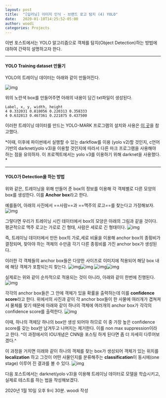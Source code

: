 ```yaml
---
layout: post
title:  "[딥러닝] 이미지 인식 - 브랜드 로고 탐지 (4) YOLO"
date:   2020-01-10T14:25:52-05:00
author: woodi
categories: Projects
---
```

이번 포스트에서는 YOLO 알고리즘으로 객체를 탐지(Object Detection)하는 방법에 대하여 간략히 설명하고자 한다.

- - -

#### YOLO Training dataset 만들기
YOLO의 트레이닝 데이터는 아래와 같이 만들어진다.

![img](C:/woojin-heo.github.io/_posts/img/yolo_training.png)

위의 노란색 box를 만들어주면 아래의 내용이 담긴 txt파일이 생성된다.

```
Label, x, y, width, height
4 0.332031 0.818056 0.220313 0.358333
4 0.632813 0.467361 0.221875 0.437500
```
이러한 트레이닝 데이터를 만드는 YOLO-MARK 프로그램의 설치와 사용은 [이 곳](http://)을 참고했다.

*이때, 이후에 파이썬에서 실행할 수 있는 darkflow를 이용 (yolo v2)할 것인지, c언어 기반의 darknet(yolo v3)을 이용할 것인지에 따라서 다른 마크 프로그램을 사용해야 하는 점을 유의하자. 이 프로젝트에서는 yolo v3를 이용하기 위해 darknet을 사용했다. *
- - -

#### YOLO가 Detection을 하는 방법
위와 같은, 트레이닝을 위해 만들어 준 box의 정보를 이용해 각 객체별로 다른 모양의 box를 생성한다. 이를 **Anchor box**라고 한다.

예를들어, 아래의 사진에서 ==사람==과 ==맥주의 로고==를 찾는다고 가정해보자.
![img](C:/woojin-heo.github.io/_posts/img/yolo_skj.png)


그렇다면  우리가 트레이닝 시킨 데이터에서 box의 모양은 아래의 그림과 같을 것이다.평균적으로 맥주 로고는 가로로 긴 형태, 사람은 세로로 긴 형태이다.
![img](C:/woojin-heo.github.io/_posts/img/yolo_anchorbox.png)

즉, 트레이닝 데이터에서 만든 box의 가로,세로 비율을 이용해 anchor box의 종횡비가 결정되며, 찾아야 하는 객체의 수만큼 각기 다른 종횡비를 가진 anchor box가 생성된다.

이러한 각 객체들의 anchor box들은 다양한 사이즈로 이미지에 적용되어 해당 box 내에 해당 객체가 포함되는지 찾는다.
![img](C:/woojin-heo.github.io/_posts/img/yolo_redbox1.png)![img](C:/woojin-heo.github.io/_posts/img/yolo_redbox2.png)
![img](C:/woojin-heo.github.io/_posts/img/yolo_greenbox1.png)![img](C:/woojin-heo.github.io/_posts/img/yolo_greenbox2.png)

실제로는 위와 같이 순차적으로 적용되는 것이 아니라, 아래와 같이 한번에 진행된다.
![img](C:/woojin-heo.github.io/_posts/img/yolo_allboxes.png)

각각의 anchor box들은 그 안에 객체가 있을 확률을 출력하는데 이를 **confidence score**라고 한다. 위에서의 사진과 같이 각 anchor box들이 한 사물에 여러개가 겹쳐져서 물체를 찾기 때문에 아래와 같이 하나의 객체에 여러개의 anchor box가 각각의 confidence score를 출력한다.
![img](C:/woojin-heo.github.io/_posts/img/yolo_confidence_scores.png)

이때, 하나의 객체당 하나의 box만 생성 되어야 하므로 이 중 가장 높은 confidence score를 갖는 box만 남겨두고 나머지는 제거한다. 이를 non max suppression이라고 한다. ^이 과정에서의 IOU개념은 CNN을 포스팅 하게 된다면 좀 더 자세히 다루어보겠다.^

이 과정을 거치면 이래와 같이 하나의 객체를 찾는 box가 생성되어 객체가 있는 위치를 **localization** 하고 그것이 어떤 사물인지를 분류해주는 **classification**이 동시에(one stage) 이루어 진 결과를 볼 수 있다.
![img](C:/woojin-heo.github.io/_posts/img/yolo_final_box.png)

다음 포스트에서는 darknet(yolo v3)을 이용해 트레이닝 데이터로 모델을 학습시키고, 실제로 테스트를 하는 법을 작성해보겠다.

2020년 1월 10일 오후 9시 30분. woodi 작성


